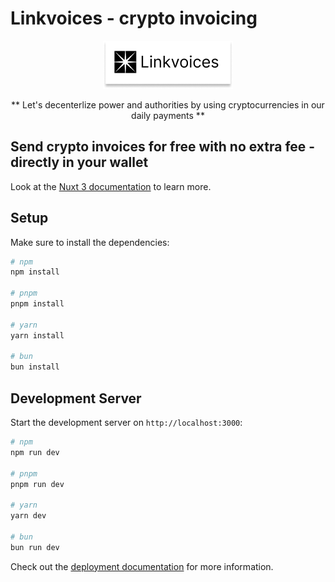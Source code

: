 # Linkvoices - crypto invoicing

<div align="center">

![Linkvoices](https://github.com/babakzy/linkvoices/blob/main/assets/images/linkvoice-logo-bg.png?raw=true)

** Let's decenterlize power and authorities by using cryptocurrencies in our daily payments **


</div>

## Send crypto invoices for free with no extra fee - directly in your wallet
Look at the [Nuxt 3 documentation](https://nuxt.com/docs/getting-started/introduction) to learn more.

## Setup

Make sure to install the dependencies:

```bash
# npm
npm install

# pnpm
pnpm install

# yarn
yarn install

# bun
bun install
```

## Development Server

Start the development server on `http://localhost:3000`:

```bash
# npm
npm run dev

# pnpm
pnpm run dev

# yarn
yarn dev

# bun
bun run dev
```

Check out the [deployment documentation](https://nuxt.com/docs/getting-started/deployment) for more information.
